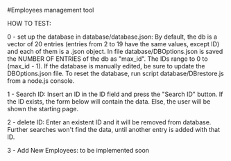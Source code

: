 #Employees management tool

HOW TO TEST:

0 - set up the database in database/database.json: By default, the db is a vector of 20 entries (entries from 2 to 19 have the same values, except ID) and each of them is a .json object. In file database/DBOptions.json is saved the NUMBER OF ENTRIES of the db as "max_id". The IDs range to 0 to (max_id - 1). If the database is manually edited, be sure to update the DBOptions.json file. To reset the database, run script database/DBrestore.js from a node.js console.

1 - Search ID: Insert an ID in the ID field and press the "Search ID" button. If the ID exists, the form below will contain the data. Else, the user will be shown the starting page.

2 - delete ID: Enter an existent ID and it will be removed from database. Further searches won't find the data, until another entry is added with that ID.

3 - Add New Employees: to be implemented soon
